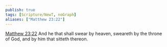 ```yaml
---
publish: true
tags: [Scripture/NewT, noGraph]
aliases: ["Matthew 23:22"]
---
```

[Matthew 23:22](https://churchofjesuschrist.org/study/scriptures/nt/matt/23?lang=eng&id=p22#p22) And he that shall swear by heaven, sweareth by the throne of God, and by him that sitteth thereon.
